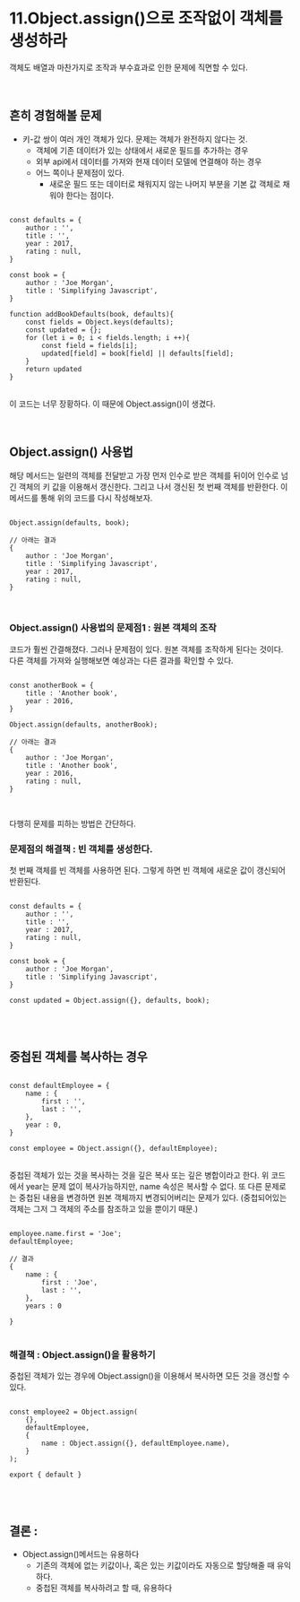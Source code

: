 # 11.Object.assign()으로 조작없이 객체를 생성하라


객체도 배열과 마찬가지로 조작과 부수효과로 인한 문제에 직면할 수 있다. 

<br>

## 흔히 경험해볼 문제

* 키-값 쌍이 여러 개인 객체가 있다. 문제는 객체가 완전하지 않다는 것. 
    * 객체에 기존 데이터가 있는 상태에서 새로운 필드를 추가하는 경우 
    * 외부 api에서 데이터를 가져와 현재 데이터 모델에 연결해야 하는 경우 
    * 어느 쪽이나 문제점이 있다. 
        * 새로운 필드 또는 데이터로 채워지지 않는 나머지 부분을 기본 값 객체로 채워야 한다는 점이다. 


<pre>
<code>
const defaults = {
    author : '',
    title : '',
    year : 2017,
    rating : null,
}

const book = {
    author : 'Joe Morgan',
    title : 'Simplifying Javascript',
}

function addBookDefaults(book, defaults){
    const fields = Object.keys(defaults);
    const updated = {};
    for (let i = 0; i < fields.length; i ++){
        const field = fields[i];
        updated[field] = book[field] || defaults[field];
    }
    return updated
}
</code>
</pre>

이 코드는 너무 장황하다. 이 때문에 Object.assign()이 생겼다. 

<br>

## Object.assign() 사용법 

해당 메서드는 일련의 객체를 전달받고 가장 먼저 인수로 받은 객체를 뒤이어 인수로 넘긴 객체의 키 값을 이용해서 갱신한다. 
그리고 나서 갱신된 첫 번째 객체를 반환한다. 이 메서드를 통해 위의 코드를 다시 작성해보자. 

<pre>
<code>
Object.assign(defaults, book);

// 아래는 결과 
{
    author : 'Joe Morgan',
    title : 'Simplifying Javascript',
    year : 2017,
    rating : null,
}

</code>
</pre>


### Object.assign() 사용법의 문제점1 : 원본 객체의 조작 


코드가 훨씬 간결해졌다. 그러나 문제점이 있다. 원본 객체를 조작하게 된다는 것이다. 다른 객체를 가져와 실행해보면 예상과는 다른 결과를 확인할 수 있다. 

<pre>
<code>
const anotherBook = {
    title : 'Another book',
    year : 2016,
}

Object.assign(defaults, anotherBook);

// 아래는 결과 
{
    author : 'Joe Morgan',
    title : 'Another book',
    year : 2016,
    rating : null,
}

</code>
</pre>

다행히 문제를 피하는 방법은 간단하다.

### 문제점의 해결책 : 빈 객체를 생성한다. 

첫 번째 객체를 빈 객체를 사용하면 된다. 그렇게 하면 빈 객체에 새로운 값이 갱신되어 반환된다. 

<pre>
<code>
const defaults = {
    author : '',
    title : '',
    year : 2017,
    rating : null,
}

const book = {
    author : 'Joe Morgan',
    title : 'Simplifying Javascript',
}

const updated = Object.assign({}, defaults, book);
</code>
</pre>

<br>

## 중첩된 객체를 복사하는 경우 

<pre>
<code>
const defaultEmployee = {
    name : {
        first : '',
        last : '',
    },
    year : 0,
}

const employee = Object.assign({}, defaultEmployee);
</code>
</pre>

중첩된 객체가 있는 것을 복사하는 것을 깊은 복사 또는 깊은 병합이라고 한다. 위 코드에서 year는 문제 없이 복사가능하지만, name 속성은 복사할 수 없다. 
또 다른 문제로는 중첩된 내용을 변경하면 원본 객체까지 변경되어버리는 문제가 있다. (중첩되어있는 객체는 그저 그 객체의 주소를 참조하고 있을 뿐이기 때문.)

<pre>
<code>
employee.name.first = 'Joe';
defaultEmployee;

// 결과
{
    name : {
        first : 'Joe',
        last : '',
    },
    years : 0

}
</code>
</pre>


### 해결책 : Object.assign()을 활용하기 

중첩된 객체가 있는 경우에 Object.assign()을 이용해서 복사하면 모든 것을 갱신할 수 있다. 

<pre>
<code>
const employee2 = Object.assign(
    {},
    defaultEmployee,
    {
        name : Object.assign({}, defaultEmployee.name),
    }
);

export { default }
</code>
</pre>


<br>


## 결론 : 

* Object.assign()메서드는 유용하다 
    * 기존의 객체에 없는 키값이나, 혹은 있는 키값이라도 자동으로 할당해줄 때 유익하다. 
    * 중첩된 객체를 복사하려고 할 때, 유용하다 


